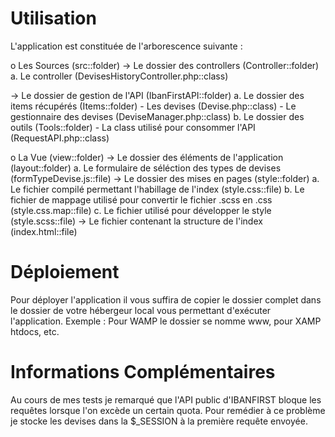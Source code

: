 # Utilisation

L'application est constituée de l'arborescence suivante :

o Les Sources (src::folder)
  -> Le dossier des controllers (Controller::folder)
    a. Le controller (DevisesHistoryController.php::class)
    
  -> Le dossier de gestion de l'API (IbanFirstAPI::folder)
    a. Le dossier des items récupérés (Items::folder)
      - Les devises (Devise.php::class)
      - Le gestionnaire des devises (DeviseManager.php::class)
    b. Le dossier des outils (Tools::folder)
      - La class utilisé pour consommer l'API (RequestAPI.php::class)

o La Vue (view::folder)
  -> Le dossier des éléments de l'application (layout::folder)
    a. Le formulaire de séléction des types de devises (formTypeDevise.js::file)
  -> Le dossier des mises en pages (style::folder)
    a. Le fichier compilé permettant l'habillage de l'index (style.css::file)
    b. Le fichier de mappage utilisé pour convertir le fichier .scss en .css (style.css.map::file)
    c. Le fichier utilisé pour développer le style (style.scss::file)
  -> Le fichier contenant la structure de l'index (index.html::file)



# Déploiement

Pour déployer l'application il vous suffira de copier le dossier complet dans le dossier de votre hébergeur local vous permettant d'exécuter l'application.
Exemple : Pour WAMP le dossier se nomme www, pour XAMP htdocs, etc.

# Informations Complémentaires

Au cours de mes tests je remarqué que l'API public d'IBANFIRST bloque les requêtes lorsque l'on excède un certain quota.
Pour remédier à ce problème je stocke les devises dans la $_SESSION à la première requête envoyée.
